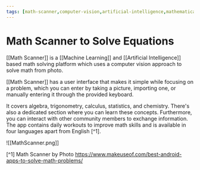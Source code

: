 ```yaml
---
tags: [math-scanner,computer-vision,artificial-intelligence,mathematical-learning]
---
```


# Math Scanner to Solve Equations

[[Math Scanner]] is a [[Machine Learning]] and [[Artificial Intelligence]] based math solving platform which uses a computer vision approach to solve math from photo.

[[Math Scanner]] has a user interface that makes it simple while focusing on a problem, which you can enter by taking a picture, importing one, or manually entering it through the provided keyboard.

It covers algebra, trigonometry, calculus, statistics, and chemistry. There's also a dedicated section where you can learn these concepts. Furthermore, you can interact with other community members to exchange information. The app contains daily workouts to improve math skills and is available in four languages apart from English [^1].


![[MathScanner.png]]


[^1] Math Scanner by Photo  https://www.makeuseof.com/best-android-apps-to-solve-math-problems/ 